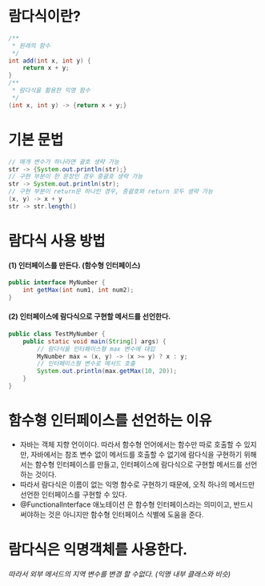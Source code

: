 # 람다식이란?
```java
/**
 * 원래의 함수
 */
int add(int x, int y) {
    return x + y;
}
/**
 * 람다식을 활용한 익명 함수
 */
(int x, int y) -> {return x + y;}
```
# 기본 문법
```java
// 매개 변수가 하나라면 괄호 생략 가능
str -> {System.out.println(str);}
// 구현 부분이 한 문장인 경우 중괄호 생략 가능
str -> System.out.println(str);
// 구현 부분이 return문 하나인 경우, 중괄호와 return 모두 생략 가능
(x, y) -> x + y
str -> str.length()
```
# 람다식 사용 방법
#### (1) 인터페이스를 만든다. (함수형 인터페이스)
```java
public interface MyNumber {
    int getMax(int num1, int num2);
}
```
#### (2) 인터페이스에 람다식으로 구현할 메서드를 선언한다.
```java
public class TestMyNumber {
    public static void main(String[] args) {
        // 람다식을 인터페이스형 max 변수에 대입
        MyNumber max = (x, y) -> (x >= y) ? x : y;
        // 인터페이스형 변수로 메서드 호출
        System.out.println(max.getMax(10, 20));
    }
}
```
# 함수형 인터페이스를 선언하는 이유
- 자바는 객체 지향 언이이다. 따라서 함수형 언어에서는 함수만 따로 호출할 수 있지만, 자바에서는 참조 변수 없이 메서드를 호출할 수 없기에 람다식을 구현하기 위해서는 함수형 인터페이스를 만들고, 인터페이스에 람다식으로 구현할 메서드를 선언하는 것이다.
- 따라서 람다식은 이름이 없는 익명 함수로 구현하기 때문에, 오직 하나의 메서드만 선언한 인터페이스를 구현할 수 있다.
- @FunctionalInterface 애노테이션 은 함수형 인터페이스라는 의미이고, 반드시 써야하는 것은 아니지만 함수형 인터페이스 식별에 도움을 준다.
# 람다식은 익명객체를 사용한다.
###### 따라서 외부 메서드의 지역 변수를 변경 할 수없다. (익명 내부 클래스와 비슷)